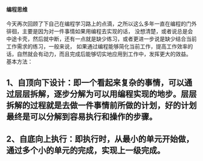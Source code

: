 #### 编程思维
今天再次回顾了下自己在编程学习路上的点滴，之所以这么多年一直在编程的门外徘徊，主要是因为对一件事情如果用编程去实现的话，
没想清楚，或者说总是会中途卡壳，然后就中断，还有一点就是缺少练习，或者更进一步说是缺少结合当前工作需求的练习，一般来说，
如果通过编程能够简化当前工作，提高工作效率的话，自然就会有动力，而且完成后能够切实地应用到工作中，发挥更大的效益。
基本方法：
## 1、自顶向下设计：即一个看起来复杂的事情，可以通过层层拆解，逐步分解为可以用编程实现的地步。层层拆解的过程就是去做一件事情前所做的计划，好的计划最终是可以分解到容易执行和操作的步骤。
## 2、自底向上执行：即执行时，从最小的单元开始做，通过多个小的单元的完成，实现上一级完成。
